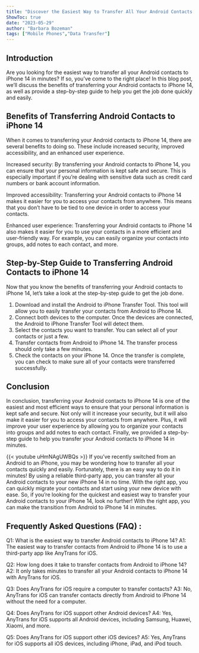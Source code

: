 ```yaml
---
title: "Discover the Easiest Way to Transfer All Your Android Contacts to iPhone 14 in Minutes!"
ShowToc: true 
date: "2023-05-29"
author: "Barbara Bozeman" 
tags: ["Mobile Phones","Data Transfer"]
---
```

## Introduction
Are you looking for the easiest way to transfer all your Android contacts to iPhone 14 in minutes? If so, you’ve come to the right place! In this blog post, we’ll discuss the benefits of transferring your Android contacts to iPhone 14, as well as provide a step-by-step guide to help you get the job done quickly and easily.

## Benefits of Transferring Android Contacts to iPhone 14
When it comes to transferring your Android contacts to iPhone 14, there are several benefits to doing so. These include increased security, improved accessibility, and an enhanced user experience. 

Increased security: By transferring your Android contacts to iPhone 14, you can ensure that your personal information is kept safe and secure. This is especially important if you’re dealing with sensitive data such as credit card numbers or bank account information. 

Improved accessibility: Transferring your Android contacts to iPhone 14 makes it easier for you to access your contacts from anywhere. This means that you don’t have to be tied to one device in order to access your contacts. 

Enhanced user experience: Transferring your Android contacts to iPhone 14 also makes it easier for you to use your contacts in a more efficient and user-friendly way. For example, you can easily organize your contacts into groups, add notes to each contact, and more. 

## Step-by-Step Guide to Transferring Android Contacts to iPhone 14
Now that you know the benefits of transferring your Android contacts to iPhone 14, let’s take a look at the step-by-step guide to get the job done. 

1. Download and install the Android to iPhone Transfer Tool. This tool will allow you to easily transfer your contacts from Android to iPhone 14. 
2. Connect both devices to the computer. Once the devices are connected, the Android to iPhone Transfer Tool will detect them. 
3. Select the contacts you want to transfer. You can select all of your contacts or just a few. 
4. Transfer contacts from Android to iPhone 14. The transfer process should only take a few minutes. 
5. Check the contacts on your iPhone 14. Once the transfer is complete, you can check to make sure all of your contacts were transferred successfully. 

## Conclusion
In conclusion, transferring your Android contacts to iPhone 14 is one of the easiest and most efficient ways to ensure that your personal information is kept safe and secure. Not only will it increase your security, but it will also make it easier for you to access your contacts from anywhere. Plus, it will improve your user experience by allowing you to organize your contacts into groups and add notes to each contact. Finally, we provided a step-by-step guide to help you transfer your Android contacts to iPhone 14 in minutes.

{{< youtube uHmNAgUWBQs >}} 
If you’ve recently switched from an Android to an iPhone, you may be wondering how to transfer all your contacts quickly and easily. Fortunately, there is an easy way to do it in minutes! By using a reliable third-party app, you can transfer all your Android contacts to your new iPhone 14 in no time. With the right app, you can quickly migrate your contacts and start using your new device with ease. So, if you’re looking for the quickest and easiest way to transfer your Android contacts to your iPhone 14, look no further! With the right app, you can make the transition from Android to iPhone 14 in minutes.

## Frequently Asked Questions (FAQ) :
Q1: What is the easiest way to transfer Android contacts to iPhone 14?
A1: The easiest way to transfer contacts from Android to iPhone 14 is to use a third-party app like AnyTrans for iOS.

Q2: How long does it take to transfer contacts from Android to iPhone 14?
A2: It only takes minutes to transfer all your Android contacts to iPhone 14 with AnyTrans for iOS.

Q3: Does AnyTrans for iOS require a computer to transfer contacts?
A3: No, AnyTrans for iOS can transfer contacts directly from Android to iPhone 14 without the need for a computer.

Q4: Does AnyTrans for iOS support other Android devices?
A4: Yes, AnyTrans for iOS supports all Android devices, including Samsung, Huawei, Xiaomi, and more.

Q5: Does AnyTrans for iOS support other iOS devices?
A5: Yes, AnyTrans for iOS supports all iOS devices, including iPhone, iPad, and iPod touch.


